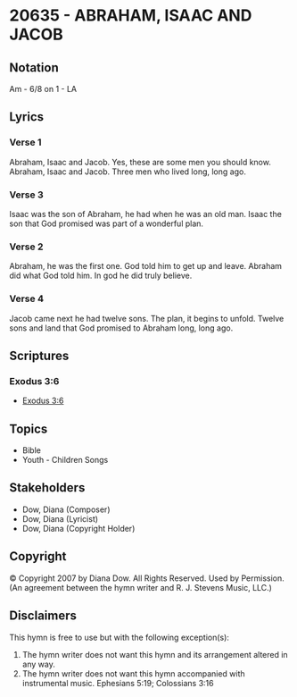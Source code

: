 # 20635 - ABRAHAM, ISAAC AND JACOB

## Notation

Am - 6/8 on 1 - LA

## Lyrics

### Verse 1

Abraham, Isaac and Jacob. Yes, these are some men you should know. Abraham, Isaac and Jacob. Three men who lived long, long ago.

### Verse 3

Isaac was the son of Abraham, he had when he was an old man. Isaac the son that God promised was part of a wonderful plan.

### Verse 2

Abraham, he was the first one. God told him to get up and leave. Abraham did what God told him. In god he did truly believe.

### Verse 4

Jacob came next he had twelve sons. The plan, it begins to unfold. Twelve sons and land that God promised to Abraham long, long ago.


## Scriptures

### Exodus 3:6

- [Exodus 3:6](https://www.biblegateway.com/passage/?search=Exodus%203%3A6)


## Topics

- Bible
- Youth - Children Songs

## Stakeholders

- Dow, Diana (Composer)
- Dow, Diana (Lyricist)
- Dow, Diana (Copyright Holder)

## Copyright

© Copyright 2007 by Diana Dow. All Rights Reserved. Used by Permission.
(An agreement between the hymn writer and R. J. Stevens Music, LLC.)

## Disclaimers

This hymn is free to use but with the following exception(s):
1. The hymn writer does not want this hymn and its arrangement altered in any way.
2. The hymn writer does not want this hymn accompanied with instrumental music.
Ephesians 5:19; Colossians 3:16

